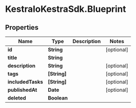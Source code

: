 # KestraIoKestraSdk.Blueprint

## Properties

Name | Type | Description | Notes
------------ | ------------- | ------------- | -------------
**id** | **String** |  | [optional] 
**title** | **String** |  | 
**description** | **String** |  | [optional] 
**tags** | **[String]** |  | [optional] 
**includedTasks** | **[String]** |  | [optional] 
**publishedAt** | **Date** |  | [optional] 
**deleted** | **Boolean** |  | 


